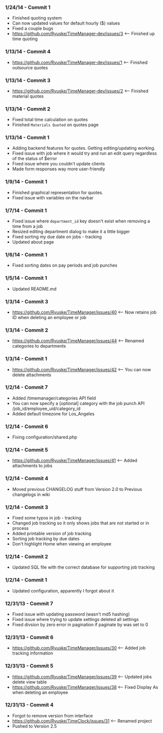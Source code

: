 ### 1/24/14 - Commit 1 ###
* Finished quoting system
* Can now updated values for default hourly ($) values
* Fixed a couple bugs
* https://github.com/Ryuske/TimeManager-dev/issues/3 <-- Finished up time quoting

### 1/13/14 - Commit 4 ###
* https://github.com/Ryuske/TimeManager-dev/issues/1 <-- Finished outsource quotes

### 1/13/14 - Commit 3 ###
* https://github.com/Ryuske/TimeManager-dev/issues/2 <-- Finished material quotes

### 1/13/14 - Commit 2 ###
* Fixed total time calculation on quotes
* Finished `Materials Quoted` on quotes page

### 1/13/14 - Commit 1 ###
* Adding backend features for quotes. Getting editing/updating working.
* Fixed issue with job where it would try and run an edit query regardless of the status of $error
* Fixed issue where you couldn't update clients
* Made form responses way more user-friendly

### 1/9/14 - Commit 1 ###
* Finished graphical representation for quotes.
* Fixed issue with variables on the navbar

### 1/7/14 - Commit 1 ###
* Fixed issue where `department_id` key doesn't exist when removing a time from a job
* Resized editing department dialog to make it a little bigger
* Fixed sorting my due date on jobs - tracking
* Updated about page

### 1/6/14 - Commit 1 ###
* Fixed sorting dates on pay periods and job punches

### 1/5/14 - Commit 1 ###
* Updated README.md

### 1/3/14 - Commit 3 ###
* https://github.com/Ryuske/TimeManager/issues/40 <-- Now retains job ID when deleting an employee or job

### 1/3/14 - Commit 2 ###
* https://github.com/Ryuske/TimeManager/issues/44 <-- Renamed categories to departments

### 1/3/14 - Commit 1 ###
* https://github.com/Ryuske/TimeManager/issues/42 <-- You can now delete attachments

### 1/2/14 - Commit 7 ###
* Added /timemanager/categories API field
* You can now specify a [optional] category with the job punch API /job_id/employee_uid/category_id
* Added default timezone for Los_Angeles

### 1/2/14 - Commit 6 ###
* Fixing configuration/shared.php

### 1/2/14 - Commit 5 ###
* https://github.com/Ryuske/TimeManager/issues/41 <-- Added attachments to jobs

### 1/2/14 - Commit 4 ###
* Moved previous CHANGELOG stuff from Version 2.0 to Previous changelogs in wiki

### 1/2/14 - Commit 3 ###
* Fixed some typos in job - tracking
* Changed job tracking so it only shows jobs that are not started or in process
* Added printable version of job tracking
* Sorting job tracking by due dates
* Don't highlight Home when viewing an employee

### 1/2/14 - Commit 2 ###
* Updated SQL file with the correct database for supporting job tracking

### 1/2/14 - Commit 1 ###
* Updated configuration, apparently I forgot about it

### 12/31/13 - Commit 7 ###
* Fixed issue with updating password (wasn't md5 hashing)
* Fixed issue where trying to update settings deleted all settings
* Fixed divsion by zero error in pagination if paginate by was set to 0

### 12/31/13 - Commit 6 ###
* https://github.com/Ryuske/TimeManager/issues/30 <-- Added job tracking information

### 12/31/13 - Commit 5 ###
* https://github.com/Ryuske/TimeManager/issues/39 <-- Updated jobs delete view table
* https://github.com/Ryuske/TimeManager/issues/38 <-- Fixed Display As when deleting an employee

### 12/31/13 - Commit 4 ###
* Forgot to remove version from interface
* https://github.com/Ryuske/TimeClock/issues/31 <-- Renamed project
* Pushed to Version 2.5